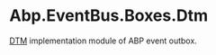 # Abp.EventBus.Boxes.Dtm
[DTM](https://github.com/dtm-labs/dtm) implementation module of ABP event outbox.
